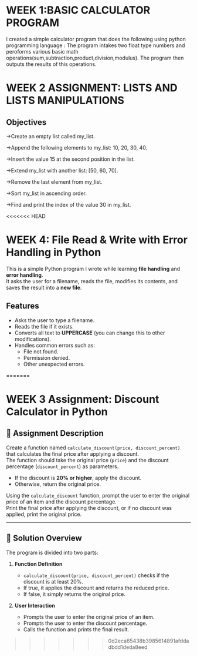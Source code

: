 # WEEK 1:BASIC  CALCULATOR PROGRAM
I created a simple calculator program  that does the following using python programming language :
The program intakes two float type numbers and peroforms various basic math operations(sum,subtraction,product,division,modulus).
The program then outputs the results of this operations.


# WEEK 2 ASSIGNMENT: LISTS AND LISTS MANIPULATIONS 
## Objectives 

->Create an empty list called my_list.

->Append the following elements to my_list: 10, 20, 30, 40.

->Insert the value 15 at the second position in the list.

->Extend my_list with another list: [50, 60, 70].

->Remove the last element from my_list.

->Sort my_list in ascending order.

->Find and print the index of the value 30 in my_list.

<<<<<<< HEAD
# WEEK 4: File Read & Write with Error Handling in Python

This is a simple Python program I wrote while learning **file handling** and **error handling**.  
It asks the user for a filename, reads the file, modifies its contents, and saves the result into a **new file**.  

## Features
- Asks the user to type a filename.
- Reads the file if it exists.
- Converts all text to **UPPERCASE** (you can change this to other modifications).
- Handles common errors such as:
  - File not found. 
  - Permission denied. 
  - Other unexpected errors.


=======

# WEEK 3 Assignment: Discount Calculator in Python

## 📌 Assignment Description
Create a function named `calculate_discount(price, discount_percent)` that calculates the final price after applying a discount.  
The function should take the original price (`price`) and the discount percentage (`discount_percent`) as parameters.  

- If the discount is **20% or higher**, apply the discount.  
- Otherwise, return the original price.  

Using the `calculate_discount` function, prompt the user to enter the original price of an item and the discount percentage.  
Print the final price after applying the discount, or if no discount was applied, print the original price.

---

## 🚀 Solution Overview
The program is divided into two parts:
1. **Function Definition**  
   - `calculate_discount(price, discount_percent)` checks if the discount is at least 20%.  
   - If true, it applies the discount and returns the reduced price.  
   - If false, it simply returns the original price.

2. **User Interaction**  
   - Prompts the user to enter the original price of an item.  
   - Prompts the user to enter the discount percentage.  
   - Calls the function and prints the final result.  
>>>>>>> 0d2eca65438b3985614891afddadbdd1deda8eed
